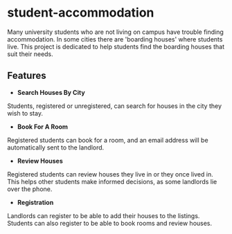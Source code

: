 # student-accommodation

Many university students who are not living on campus have trouble finding accommodation. In some cities there are 'boarding houses' where students live. This project is dedicated to help students find the boarding houses that suit their needs.

## Features

- **Search Houses By City**

Students, registered or unregistered, can search for houses in the city they wish to stay.

- **Book For A Room**

Registered students can book for a room, and an email address will be automatically sent to the landlord.

- **Review Houses**

Registered students can review houses they live in or they once lived in. This helps other students make informed decisions, as some landlords lie over the phone.

- **Registration**

Landlords can register to be able to add their houses to the listings. Students can also register to be able to book rooms and review houses.
